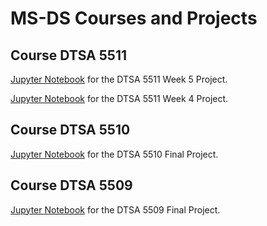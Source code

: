 # MS-DS Courses and Projects


## Course DTSA 5511
[Jupyter Notebook](https://github.com/RobinSmits/MS-DS/blob/main/Course_DTSA5511_Week5.ipynb) for the DTSA 5511 Week 5 Project.

[Jupyter Notebook](https://github.com/RobinSmits/MS-DS/blob/main/Course_DTSA5511_Week4.ipynb) for the DTSA 5511 Week 4 Project.


## Course DTSA 5510
[Jupyter Notebook](https://github.com/RobinSmits/MS-DS/blob/main/Course_DTSA5510_FinalProject.ipynb) for the DTSA 5510 Final Project.


## Course DTSA 5509
[Jupyter Notebook](https://github.com/RobinSmits/MS-DS/blob/main/Course_DTSA5509_FinalProject.ipynb) for the DTSA 5509 Final Project.